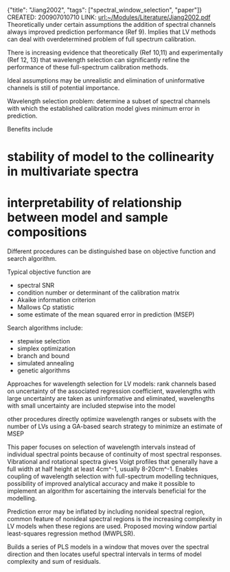 {"title": "Jiang2002", "tags": ["spectral_window_selection", "paper"]}
CREATED: 200907010710
LINK: <url:~/Modules/Literature/Jiang2002.pdf>
Theoretically under certain assumptions the addition of spectral channels
always improved prediction performance (Ref 9). Implies that LV methods can
deal with overdetermined problem of full spectrum calibration.

There is increasing evidence that theoretically (Ref 10,11) and experimentally
(Ref 12, 13) that wavelength selection can significantly refine the
performance of these full-spectrum calibration methods.

Ideal assumptions may be unrealistic and elimination of uninformative channels
is still of potential importance.

Wavelength selection problem: determine a subset of spectral channels with
which the established calibration model gives minimum error in prediction.

Benefits include
# stability of model to the collinearity in multivariate spectra
# interpretability of relationship between model and sample compositions

Different procedures can be distinguished base on objective function and
search algorithm.

Typical objective function are
 * spectral SNR
 * condition number or determinant of the calibration matrix
 * Akaike information criterion
 * Mallows Cp statistic
 * some estimate of the mean squared error in prediction (MSEP)

Search algorithms include:
 * stepwise selection
 * simplex optimization
 * branch and bound
 * simulated annealing
 * genetic algorithms

Approaches for wavelength selection for LV models:
rank channels based on uncertainty of the associated regression coefficient,
wavelengths with large uncertainty are taken as uninformative and eliminated,
wavelengths with small uncertainty are included stepwise into the model

other procedures directly optimize wavelength ranges or subsets with the
number of LVs using a GA-based search strategy to minimize an estimate of
MSEP

This paper focuses on selection of wavelength intervals instead of individual
spectral points because of continuity of most spectral responses. Vibrational
and rotational spectra gives Voigt profiles that generally have a full width
at half height at least 4cm^-1, usually 8-20cm^-1. Enables coupling of
wavelength selection with full-spectrum modelling techniques, possibility of
improved analytical accuracy and make it possible to implement an algorithm
for ascertaining the intervals beneficial for the modelling.

Prediction error may be inflated by including nonideal spectral region, common
feature of nonideal spectral regions is the increasing complexity in LV models
when these regions are used. Proposed moving window partial least-squares
regression method (MWPLSR).

Builds a series of PLS models in a window that moves over the spectral
direction and then locates useful spectral intervals in terms of model
complexity and sum of residuals.

